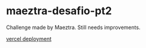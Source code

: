 # maeztra-desafio-pt2

Challenge made by Maeztra. Still needs improvements.

[vercel deployment](https://maeztra-desafio-pt2-gj2dxumpy-antoniovsb25.vercel.app/)
